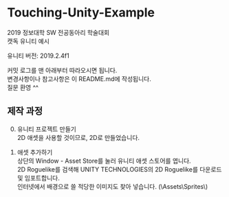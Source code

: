 # Touching-Unity-Example

2019 정보대학 SW 전공동아리 학술대회  
캣독 유니티 예시

유니티 버전: 2019.2.4f1

커밋 로그를 맨 아래부터 따라오시면 됩니다.  
변경사항이나 참고사항은 이 README.md에 작성됩니다.  
질문 환영 ^^

## 제작 과정

0. 유니티 프로젝트 만들기  
    2D 애셋을 사용할 것이므로, 2D로 만들었습니다.  

1. 애셋 추가하기  
    상단의 Window - Asset Store를 눌러 유니티 애셋 스토어를 엽니다.  
    2D Roguelike를 검색해 UNITY TECHNOLOGIES의 2D Roguelike를 다운로드 및 임포트합니다.  
    인터넷에서 배경으로 쓸 적당한 이미지도 찾아 넣습니다. (\Assets\Sprites\\)  